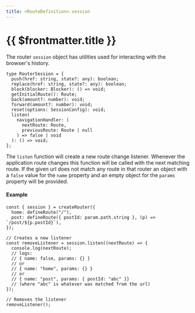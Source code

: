 ```yaml
---
title: <RouteDefinition>.session
---
```


# {{ $frontmatter.title }}

The router `session` object has utilities used for interacting with the browser's history.

```tsx
type RouterSession = {
  push(href: string, state?: any): boolean;
  replace(href: string, state?: any): boolean;
  block(blocker: Blocker): () => void;
  getInitialRoute(): Route;
  back(amount?: number): void;
  forward(amount?: number): void;
  reset(options: SessionConfig): void;
  listen(
    navigationHandler: (
      nextRoute: Route,
      previousRoute: Route | null
    ) => false | void
  ): () => void;
};
```

The `listen` function will create a new route change listener. Whenever the application route changes this function will be called with the next matching route. If the given url does not match any route in that router an object with a `false` value for the `name` property and an empty object for the `params` property will be provided.

#### Example

```tsx
const { session } = createRouter({
  home: defineRoute("/"),
  post: defineRoute({ postId: param.path.string }, (p) => `/post/${p.postId}`),
});

// Creates a new listener
const removeListener = session.listen((nextRoute) => {
  console.log(nextRoute);
  // logs:
  // { name: false, params: {} }
  // or
  // { name: "home", params: {} }
  // or
  // { name: "post", params: { postId: "abc" }}
  // (where "abc" is whatever was matched from the url)
});

// Removes the listener
removeListener();
```
